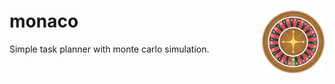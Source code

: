 <h1 align="left">
monaco
<img src="roulette.jpg" alt="monaco" height="100" width="100" align="right"/>
</h1>

Simple task planner with monte carlo simulation.
